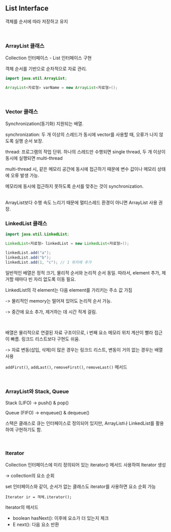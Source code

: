 ## List Interface

객체를 순서에 따라 저장하고 유지

<br/>

### ArrayList 클래스

Collection 인터페이스 - List 인터페이스 구현

객체 순서를 기반으로 순차적으로 자료 관리.

```java
import java.util.ArrayList;

ArrayList<자료형> varName = new ArrayList<자료형>();
```

<br/>

### Vector 클래스

Synchronization(동기화) 지원되는 배열.

synchronization: 두 개 이상의 스레드가 동시에 vector를 사용할 때, 오류가 나지 않도록 실행 순서 보장.

thread: 프로그램의 작업 단위. 하나의 스레드만 수행되면 single thread, 두 개 이상이 동시에 실행되면 multi-thread

multi-thread 시, 같은 메모리 공간에 동시에 접근하기 때문에 변수 값이나 메모리 상태에 오류 발생 가능.

메모리에 동시에 접근하지 못하도록 순서를 맞추는 것이 synchronization.

<br/>
ArrayList보다 수행 속도 느리기 때문에 멀티스레드 환경이 아니면 ArrayList 사용 권장.

<br/>

### LinkedList 클래스

```java
import java.util.LinkedList;

LinkedList<자료형> linkedList = new LinkedList<자료형>();

linkedList.add("a");
linkedList.add("b");
linkedList.add(1, "c"); // 1 위치에 추가
```

일반적인 배열은 정적 크기, 물리적 순서와 논리적 순서 동일. 따라서, element 추가, 제거할 때마다 빈 자리 없도록 이동 필요.

LinkedList의 각 element는 다음 element를 가리키는 주소 값 가짐

-> 물리적인 memory는 떨어져 있어도 논리적 순서 가능.

-> 중간에 요소 추가, 제거하는 데 시간 적게 걸림.

<br/>

배열은 물리적으로 연결된 자료 구조이므로, i 번째 요소 메모리 위치 계산이 빨라 접근이 빠름. 링크드 리스트보다 구현도 쉬움.

-> 자료 변동(삽입, 삭제)이 많은 경우는 링크드 리스트, 변동이 거의 없는 경우는 배열 사용

`addFirst()`, `addLast()`, `removeFirst()`, `removeLast()` 메서드

<br/>

### ArrayList와 Stack, Queue

Stack (LIFO) -> push() & pop()

Queue (FIFO) -> enqueue() & dequeue()

스택은 클래스로 큐는 인터페이스로 정의되어 있지만, ArrayList나 LinkedList를 활용하여 구현하기도 함.

<br/>

### Iterator

Collection 인터페이스에 미리 정의되어 있는 iterator() 메서드 사용하여 Iterator 생성

-> collection의 요소 순회

set 인터페이스와 같이, 순서가 없는 클래스도 iterator를 사용하면 요소 순회 가능

`Iterator ir = 객체.iterator();`

Iterator의 메서드

- boolean hasNext(): 이후에 요소가 더 있는지 체크
- E next(): 다음 요소 반환